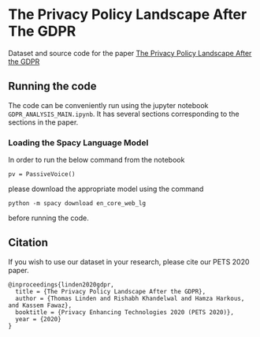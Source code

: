 # The Privacy Policy Landscape After The GDPR
Dataset and source code for the paper [The Privacy Policy Landscape After the GDPR](https://arxiv.org/pdf/1809.08396.pdf)


## Running the code
The code can be conveniently run using the jupyter notebook `GDPR_ANALYSIS_MAIN.ipynb`. It has several sections corresponding to the sections in the paper.

### Loading the Spacy Language Model
In order to run the below command from the notebook
```
pv = PassiveVoice()
```
please download the appropriate model using the command 
```
python -m spacy download en_core_web_lg
``` 
before running the code. 

## Citation
If you wish to use our dataset in your research, please cite our PETS 2020 paper.
```
@inproceedings{linden2020gdpr,
  title = {The Privacy Policy Landscape After the GDPR},
  author = {Thomas Linden and Rishabh Khandelwal and Hamza Harkous, and Kassem Fawaz},
  booktitle = {Privacy Enhancing Technologies 2020 (PETS 2020)},
  year = {2020}
}
```
